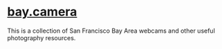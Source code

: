 # [bay.camera](https://bay.camera)

This is a collection of San Francisco Bay Area webcams and other useful photography resources.
